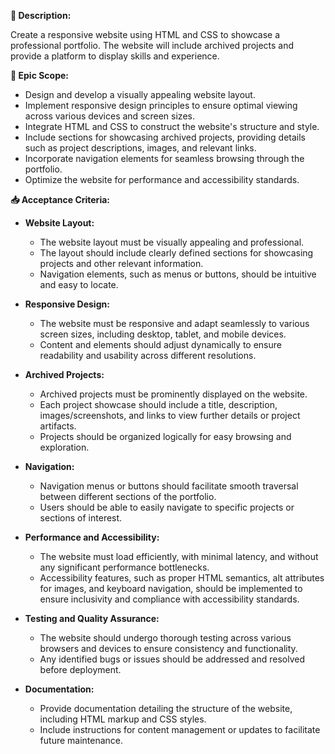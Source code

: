 **:briefcase: Description:** 

Create a responsive website using HTML and CSS to showcase a professional portfolio. The website will include archived projects and provide a platform to display skills and experience.

**:dart: Epic Scope:**

- Design and develop a visually appealing website layout.
- Implement responsive design principles to ensure optimal viewing across various devices and screen sizes.
- Integrate HTML and CSS to construct the website's structure and style.
- Include sections for showcasing archived projects, providing details such as project descriptions, images, and relevant links.
- Incorporate navigation elements for seamless browsing through the portfolio.
- Optimize the website for performance and accessibility standards.

**:inbox_tray: Acceptance Criteria:**

- **Website Layout:**
  - The website layout must be visually appealing and professional.
  - The layout should include clearly defined sections for showcasing projects and other relevant information.
  - Navigation elements, such as menus or buttons, should be intuitive and easy to locate.

- **Responsive Design:**
  - The website must be responsive and adapt seamlessly to various screen sizes, including desktop, tablet, and mobile devices.
  - Content and elements should adjust dynamically to ensure readability and usability across different resolutions.

- **Archived Projects:**
  - Archived projects must be prominently displayed on the website.
  - Each project showcase should include a title, description, images/screenshots, and links to view further details or project artifacts.
  - Projects should be organized logically for easy browsing and exploration.

- **Navigation:**
  - Navigation menus or buttons should facilitate smooth traversal between different sections of the portfolio.
  - Users should be able to easily navigate to specific projects or sections of interest.

- **Performance and Accessibility:**
  - The website must load efficiently, with minimal latency, and without any significant performance bottlenecks.
  - Accessibility features, such as proper HTML semantics, alt attributes for images, and keyboard navigation, should be implemented to ensure inclusivity and compliance with accessibility standards.

- **Testing and Quality Assurance:**
  - The website should undergo thorough testing across various browsers and devices to ensure consistency and functionality.
  - Any identified bugs or issues should be addressed and resolved before deployment.

- **Documentation:**
  - Provide documentation detailing the structure of the website, including HTML markup and CSS styles.
  - Include instructions for content management or updates to facilitate future maintenance.
